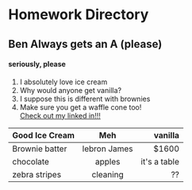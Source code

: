 # Homework Directory
## Ben Always gets an A (please)
#### seriously, please
1. I absolutely love ice cream
2. Why would anyone get vanilla? 
3. I suppose this is different with brownies
43. Make sure you get a waffle cone too!  
[Check out my linked in!!!](https://www.linkedin.com/in/benjamin-manning-ab2735b2/)

| Good Ice Cream|   Meh         | vanilla     |
| ------------- |:-------------:| -----------:|
| Brownie batter|lebron James   | $1600       |
| chocolate     | apples        |it's a table |
| zebra stripes | cleaning      |    ??       |




